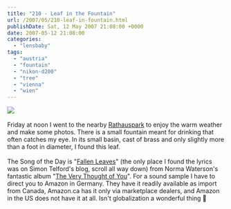 ```yaml
---
title: "210 - Leaf in the Fountain"
url: /2007/05/210-leaf-in-fountain.html
publishDate: Sat, 12 May 2007 21:08:00 +0000
date: 2007-05-12 21:08:00
categories: 
  - "lensbaby"
tags: 
  - "austria"
  - "fountain"
  - "nikon-d200"
  - "tree"
  - "vienna"
  - "wien"
---
```

<a href="https://d25zfm9zpd7gm5.cloudfront.net/1200x1200/2007/20070511_120000_ps.jpg"><img src="https://d25zfm9zpd7gm5.cloudfront.net/0600x0600/2007/20070511_120000_ps.jpg"/></a><br/><br/>Friday at noon I went to the nearby <a href="http://maps.google.com/?q=Vienna,+Austria&ie=UTF8&ll=48.208602,16.358685&spn=0.006943,0.010493&z=17&om=1" target="_blank">Rathauspark</a> to enjoy the warm weather and make some photos. There is a small fountain meant for drinking that often catches my eye. In its small basin, cast of brass and only slightly more than a foot in diameter, I found this leaf.<br/><br/>The Song of the Day is "<a href="http://underthegreenhill.blogspot.com/2004/10/slants-on-autumn.html" target="_blank">Fallen Leaves</a>" (the only place I found the lyrics was on Simon Telford's blog, scroll all way down) from Norma Waterson's fantastic album "<a href="http://www.amazon.de/Very-Thought-You-Norma-Waterson/dp/B0000258GB" target="_blank">The Very Thought of You</a>". For a sound sample I have to direct you to Amazon in Germany. They have it readily available as import from Canada, Amazon.ca has it only via marketplace dealers, and Amazon in the US does not have it at all. Isn't globalization a wonderful thing 🙂
